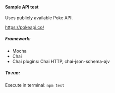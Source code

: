 #### Sample API test
Uses publicly available Poke API.

https://pokeapi.co/

##### Framework:
- Mocha
- Chai
- Chai plugins: Chai HTTP, chai-json-schema-ajv

##### To run:
Execute in terminal:
`npm test`
